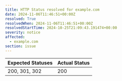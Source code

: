 ```yaml
---
title: HTTP Status resolved for example.com
date: 2024-11-06T11:46:51+00:00Z
resolved: True
resolvedWhen: 2024-11-06T11:46:51+00:00Z
resolvedStartTime: 2024-10-25T21:09:43.191474+00:00
severity: notice
affected:
  - example.com
section: issue
---
```


| Expected Statuses | Actual Status  |
|-------------------|----------------|
| 200, 301, 302 | 200 |

